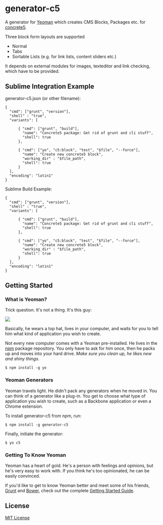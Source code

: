 # generator-c5

A generator for [Yeoman](http://yeoman.io) which creates CMS Blocks, Packages etc. for [concrete5](http://www.concrete5.org/).

Three block form layouts are supported
- Normal
- Tabs
- Sortable Lists (e.g. for link lists, content sliders etc.)

It depends on external modules for images, texteditor and link checking, which have to be provided.

## Sublime Integration Example
generator-c5.json (or other filename):
```
{
  "cmd": ["grunt", "version"],
  "shell" : "true",
  "variants": [

      { "cmd": ["grunt", "build"],
        "name": "Concrete5 package: Get rid of grunt and cli stuff",
        "shell": true
      },

      { "cmd": ["yo", "c5:block", "test", "$file", "--force"],
        "name": "Create new concrete5 block",
        "working_dir" : "$file_path",
        "shell": true
      }
  ],
  "encoding": "latin1"
}
```
Sublime Build Example:
```
{
  "cmd": ["grunt", "version"],
  "shell" : "true",
  "variants": [

      { "cmd": ["grunt", "build"],
        "name": "Concrete5 package: Get rid of grunt and cli stuff",
        "shell": true
      },

      { "cmd": ["yo", "c5:block", "test", "$file", "--force"],
        "name": "Create new concrete5 block",
        "working_dir" : "$file_path",
        "shell": true
      }
  ],
  "encoding": "latin1"
}
```

## Getting Started

### What is Yeoman?

Trick question. It's not a thing. It's this guy:

![](http://i.imgur.com/JHaAlBJ.png)

Basically, he wears a top hat, lives in your computer, and waits for you to tell him what kind of application you wish to create.

Not every new computer comes with a Yeoman pre-installed. He lives in the [npm](https://npmjs.org) package repository. You only have to ask for him once, then he packs up and moves into your hard drive. *Make sure you clean up, he likes new and shiny things.*

```
$ npm install -g yo
```

### Yeoman Generators

Yeoman travels light. He didn't pack any generators when he moved in. You can think of a generator like a plug-in. You get to choose what type of application you wish to create, such as a Backbone application or even a Chrome extension.

To install generator-c5 from npm, run:

```
$ npm install -g generator-c5
```

Finally, initiate the generator:

```
$ yo c5
```

### Getting To Know Yeoman

Yeoman has a heart of gold. He's a person with feelings and opinions, but he's very easy to work with. If you think he's too opinionated, he can be easily convinced.

If you'd like to get to know Yeoman better and meet some of his friends, [Grunt](http://gruntjs.com) and [Bower](http://bower.io), check out the complete [Getting Started Guide](https://github.com/yeoman/yeoman/wiki/Getting-Started).


## License

[MIT License](http://en.wikipedia.org/wiki/MIT_License)
